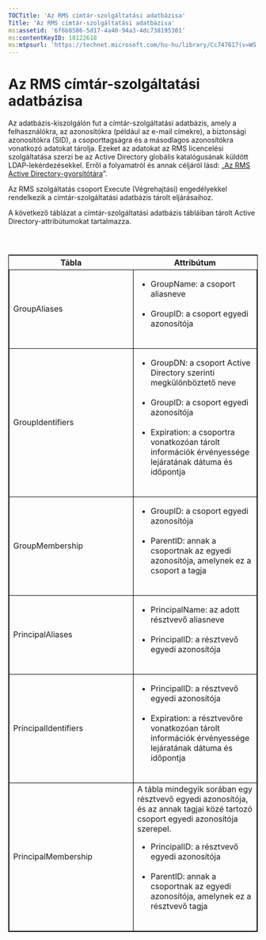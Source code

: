 ```yaml
---
TOCTitle: 'Az RMS címtár-szolgáltatási adatbázisa'
Title: 'Az RMS címtár-szolgáltatási adatbázisa'
ms:assetid: '6f6b8586-5d17-4a40-94a3-4dc738195301'
ms:contentKeyID: 18122618
ms:mtpsurl: 'https://technet.microsoft.com/hu-hu/library/Cc747617(v=WS.10)'
---
```


Az RMS címtár-szolgáltatási adatbázisa
======================================

Az adatbázis-kiszolgálón fut a címtár-szolgáltatási adatbázis, amely a felhasználókra, az azonosítókra (például az e-mail címekre), a biztonsági azonosítókra (SID), a csoporttagságra és a másodlagos azonosítókra vonatkozó adatokat tárolja. Ezeket az adatokat az RMS licencelési szolgáltatása szerzi be az Active Directory globális katalógusának küldött LDAP-lekérdezésekkel. Erről a folyamatról és annak céljáról lásd: „[Az RMS Active Directory-gyorsítótára](https://technet.microsoft.com/c721a2eb-2fe9-4346-b426-3cc169b97265)”.

Az RMS szolgáltatás csoport Execute (Végrehajtási) engedélyekkel rendelkezik a címtár-szolgáltatási adatbázis tárolt eljárásaihoz.

A következő táblázat a címtár-szolgáltatási adatbázis tábláiban tárolt Active Directory-attribútumokat tartalmazza.

###  

 
<table style="border:1px solid black;">
<colgroup>
<col width="50%" />
<col width="50%" />
</colgroup>
<thead>
<tr class="header">
<th>Tábla</th>
<th>Attribútum</th>
</tr>
</thead>
<tbody>
<tr class="odd">
<td style="border:1px solid black;">GroupAliases</td>
<td style="border:1px solid black;"><ul>
<li>GroupName: a csoport aliasneve<br />
<br />
</li>
<li>GroupID: a csoport egyedi azonosítója<br />
<br />
</li>
</ul></td>
</tr>
<tr class="even">
<td style="border:1px solid black;">GroupIdentifiers</td>
<td style="border:1px solid black;"><ul>
<li>GroupDN: a csoport Active Directory szerinti megkülönböztető neve<br />
<br />
</li>
<li>GroupID: a csoport egyedi azonosítója<br />
<br />
</li>
<li>Expiration: a csoportra vonatkozóan tárolt információk érvényessége lejáratának dátuma és időpontja<br />
<br />
</li>
</ul></td>
</tr>
<tr class="odd">
<td style="border:1px solid black;">GroupMembership</td>
<td style="border:1px solid black;"><ul>
<li>GroupID: a csoport egyedi azonosítója<br />
<br />
</li>
<li>ParentID: annak a csoportnak az egyedi azonosítója, amelynek ez a csoport a tagja<br />
<br />
</li>
</ul></td>
</tr>
<tr class="even">
<td style="border:1px solid black;">PrincipalAliases</td>
<td style="border:1px solid black;"><ul>
<li>PrincipalName: az adott résztvevő aliasneve<br />
<br />
</li>
<li>PrincipalID: a résztvevő egyedi azonosítója<br />
<br />
</li>
</ul></td>
</tr>
<tr class="odd">
<td style="border:1px solid black;">PrincipalIdentifiers</td>
<td style="border:1px solid black;"><ul>
<li>PrincipalID: a résztvevő egyedi azonosítója<br />
<br />
</li>
<li>Expiration: a résztvevőre vonatkozóan tárolt információk érvényessége lejáratának dátuma és időpontja<br />
<br />
</li>
</ul></td>
</tr>
<tr class="even">
<td style="border:1px solid black;">PrincipalMembership</td>
<td style="border:1px solid black;">A tábla mindegyik sorában egy résztvevő egyedi azonosítója, és az annak tagjai közé tartozó csoport egyedi azonosítója szerepel.
<ul>
<li>PrincipalID: a résztvevő egyedi azonosítója<br />
<br />
</li>
<li>ParentID: annak a csoportnak az egyedi azonosítója, amelynek ez a résztvevő tagja<br />
<br />
</li>
</ul></td>
</tr>
</tbody>
</table>
